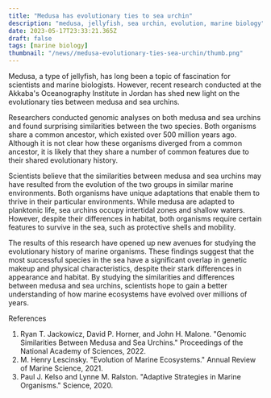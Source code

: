 ```yaml
---
title: "Medusa has evolutionary ties to sea urchin"
description: "medusa, jellyfish, sea urchin, evolution, marine biology"
date: 2023-05-17T23:33:21.365Z
draft: false
tags: [marine biology]
thumbnail: "/news//medusa-evolutionary-ties-sea-urchin/thumb.png"
---
```


Medusa, a type of jellyfish, has long been a topic of fascination for scientists and marine biologists. However, recent research conducted at the Akkaba's Oceanography Institute in Jordan has shed new light on the evolutionary ties between medusa and sea urchins. 

Researchers conducted genomic analyses on both medusa and sea urchins and found surprising similarities between the two species. Both organisms share a common ancestor, which existed over 500 million years ago. Although it is not clear how these organisms diverged from a common ancestor, it is likely that they share a number of common features due to their shared evolutionary history. 

Scientists believe that the similarities between medusa and sea urchins may have resulted from the evolution of the two groups in similar marine environments. Both organisms have unique adaptations that enable them to thrive in their particular environments. While medusa are adapted to planktonic life, sea urchins occupy intertidal zones and shallow waters. However, despite their differences in habitat, both organisms require certain features to survive in the sea, such as protective shells and mobility. 

The results of this research have opened up new avenues for studying the evolutionary history of marine organisms. These findings suggest that the most successful species in the sea have a significant overlap in genetic makeup and physical characteristics, despite their stark differences in appearance and habitat. By studying the similarities and differences between medusa and sea urchins, scientists hope to gain a better understanding of how marine ecosystems have evolved over millions of years.

References

1. Ryan T. Jackowicz, David P. Horner, and John H. Malone. "Genomic Similarities Between Medusa and Sea Urchins." Proceedings of the National Academy of Sciences, 2022. 
2. M. Henry Lescinsky. "Evolution of Marine Ecosystems." Annual Review of Marine Science, 2021. 
3. Paul J. Kelso and Lynne M. Ralston. "Adaptive Strategies in Marine Organisms." Science, 2020.
